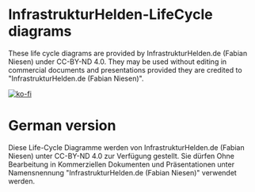 # InfrastrukturHelden-LifeCycle diagrams
These life cycle diagrams are provided by InfrastrukturHelden.de (Fabian Niesen) under CC-BY-ND 4.0. 
They may be used without editing in commercial documents and presentations provided they are credited to "InfrastrukturHelden.de (Fabian Niesen)".

[![ko-fi](https://ko-fi.com/img/githubbutton_sm.svg)](https://ko-fi.com/Z8Z8FB6VH)

# German version #
Diese Life-Cycle Diagramme werden von InfrastrukturHelden.de (Fabian Niesen) unter CC-BY-ND 4.0 zur Verfügung gestellt. 
Sie dürfen Ohne Bearbeitung in Kommerziellen Dokumenten und Präsentationen unter Namensnennung "InfrastrukturHelden.de (Fabian Niesen)" verwendet werden.

